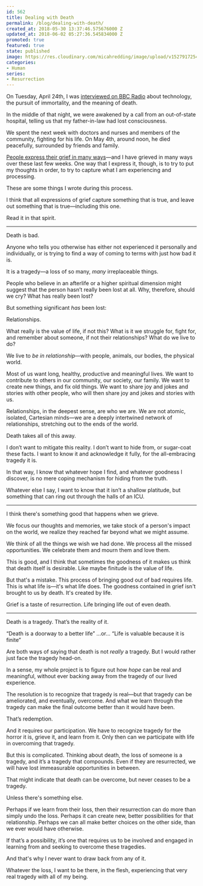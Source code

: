 ```yaml
---
id: 562
title: Dealing with Death
permalink: /blog/dealing-with-death/
created_at: 2018-05-30 13:37:46.575676000 Z
updated_at: 2018-06-02 05:27:36.545834000 Z
promoted: true
featured: true
state: published
image: https://res.cloudinary.com/micahredding/image/upload/v1527917254/vzxd3zsvjyickyw77quh.jpg
categories:
- Human
series:
- Resurrection
---
```

On Tuesday, April 24th, I was [interviewed on BBC Radio](https://www.christiantranshumanism.org/blog/bbc-immortality-the-why-factor) about technology, the pursuit of immortality, and the meaning of death. 

In the middle of that night, we were awakened by a call from an out-of-state hospital, telling us that my father-in-law had lost consciousness.

We spent the next week with doctors and nurses and members of the community, fighting for his life. On May 4th, around noon, he died peacefully, surrounded by friends and family.

[People express their grief in many ways](http://www.humans.family/patrick-hogan)—and I have grieved in many ways over these last few weeks. One way that I express it, though, is to try to put my thoughts in order, to try to capture what I am experiencing and processing. 

These are some things I wrote during this process.

I think that all expressions of grief capture something that is true, and leave out something that is true—including this one. 

Read it in that spirit.

---- 

Death is bad.

Anyone who tells you otherwise has either not experienced it personally and individually, or is trying to find a way of coming to terms with just how bad it is.

It is a tragedy—a loss of so many, *many* irreplaceable things. 

People who believe in an afterlife or a higher spiritual dimension might suggest that the person hasn’t really been lost at all. Why, therefore, should we cry? What has really been lost?

But something significant *has* been lost:

Relationships.

What really is the value of life, if not this? What is it we struggle for, fight for, and remember about someone, if not their relationships? What do we live to do?

We live to *be in relationship*—with people, animals, our bodies, the physical world. 

Most of us want long, healthy, productive and meaningful lives. We want to contribute to others in our community, our society, our family. We want to create new things, and fix old things. We want to share joy and jokes and stories with other people, who will then share joy and jokes and stories with us. 

Relationships, in the deepest sense, are who we are. We are not atomic, isolated, Cartesian minds—we are a deeply intertwined network of relationships, stretching out to the ends of the world.

Death takes all of this away. 

I don’t want to mitigate this reality. I don’t want to hide from, or sugar-coat these facts. I want to know it and acknowledge it fully, for the all-embracing tragedy it is.

In that way, I know that whatever hope I find, and whatever goodness I discover, is no mere coping mechanism for hiding from the truth. 

Whatever else I say, I want to know that it isn’t a shallow platitude, but something that can ring out through the halls of an ICU.

---- 

I think there's something good that happens when we grieve.

We focus our thoughts and memories, we take stock of a person's impact on the world, we realize they reached far beyond what we might assume.

We think of all the things we wish we had done. We process all the missed opportunities. We celebrate them and mourn them and love them.

This is good, and I think that sometimes the goodness of it makes us think that death itself is desirable. Like maybe finitude is the value of life.

But that's a mistake. This process of bringing good out of bad requires life. This is what life is—it's what life does. The goodness contained in grief isn't brought to us by death. It's created by life.

Grief is a taste of resurrection. Life bringing life out of even death.

---- 

Death is a tragedy. That’s the reality of it. 

“Death is a doorway to a better life”
...or...
“Life is valuable because it is finite”

Are both ways of saying that death is not *really* a tragedy. But I would rather just face the tragedy head-on. 

In a sense, my whole project is to figure out how *hope* can be real and meaningful, without ever backing away from the tragedy of our lived experience.

The resolution is to recognize that tragedy is real—but that tragedy can be ameliorated, and eventually, overcome. And what we learn through the tragedy can make the final outcome better than it would have been.

That’s redemption. 

And it requires our participation. We have to recognize tragedy for the horror it is, grieve it, and learn from it. Only then can we participate with life in overcoming that tragedy.

But this is complicated. Thinking about death, the loss of someone is a tragedy, and it’s a tragedy that compounds. Even if they are resurrected, we will have lost immeasurable opportunities in between.

That might indicate that death can be overcome, but never ceases to be a tragedy.

Unless there's something else.

Perhaps if we learn from their loss, then their resurrection can do more than simply undo the loss. Perhaps it can create new, better possibilities for that relationship. Perhaps we can all make better choices on the other side, than we ever would have otherwise.

If that’s a possibility, it’s one that requires us to be involved and engaged in learning from and seeking to overcome these tragedies.

And that's why I never want to draw back from any of it. 

Whatever the loss, I want to be there, in the flesh, experiencing that very real tragedy with all of my being.
